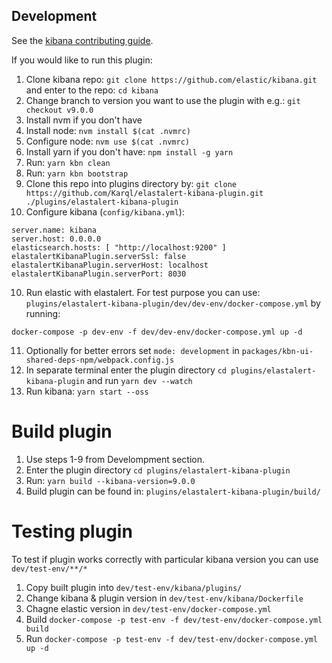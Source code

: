 ## Development

See the [kibana contributing guide](https://github.com/elastic/kibana/blob/master/CONTRIBUTING.md).

If you would like to run this plugin:

1) Clone kibana repo: `git clone https://github.com/elastic/kibana.git` and enter to the repo: `cd kibana`
2) Change branch to version you want to use the plugin with e.g.: `git checkout v9.0.0`
3) Install nvm if you don't have
4) Install node: `nvm install $(cat .nvmrc)`
5) Configure node: `nvm use $(cat .nvmrc)`
6) Install yarn if you don't have: `npm install -g yarn`
7) Run: `yarn kbn clean`
8) Run: `yarn kbn bootstrap`
9) Clone this repo into plugins directory by: `git clone https://github.com/Karql/elastalert-kibana-plugin.git ./plugins/elastalert-kibana-plugin`
10) Configure kibana (`config/kibana.yml`):

```
server.name: kibana
server.host: 0.0.0.0
elasticsearch.hosts: [ "http://localhost:9200" ]
elastalertKibanaPlugin.serverSsl: false
elastalertKibanaPlugin.serverHost: localhost
elastalertKibanaPlugin.serverPort: 8030
```

10) Run elastic with elastalert. For test purpose you can use: `plugins/elastalert-kibana-plugin/dev/dev-env/docker-compose.yml` by running:

`docker-compose -p dev-env -f dev/dev-env/docker-compose.yml up -d`

11) Optionally for better errors set `mode: development` in `packages/kbn-ui-shared-deps-npm/webpack.config.js`
11) In separate terminal enter the plugin directory `cd plugins/elastalert-kibana-plugin` and run `yarn dev --watch`
12) Run kibana: `yarn start --oss`

# Build plugin

1) Use steps 1-9 from Develompment section.
2) Enter the plugin directory `cd plugins/elastalert-kibana-plugin`
3) Run: `yarn build --kibana-version=9.0.0`
4) Build plugin can be found in: `plugins/elastalert-kibana-plugin/build/` 

# Testing plugin

To test if plugin works correctly with particular kibana version you can use `dev/test-env/**/*`

1) Copy built plugin into `dev/test-env/kibana/plugins/`
2) Change kibana & plugin version in `dev/test-env/kibana/Dockerfile`
3) Chagne elastic version in `dev/test-env/docker-compose.yml`
4) Build `docker-compose -p test-env -f dev/test-env/docker-compose.yml build`
5) Run `docker-compose -p test-env -f dev/test-env/docker-compose.yml up -d`